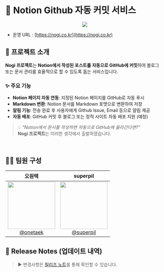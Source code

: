 # 📖 Notion Github 자동 커밋 서비스

<div align="center">
  <img src="https://hits.seeyoufarm.com/api/count/incr/badge.svg?url=https://github.com/nogi-org/nogi&count_bg=%2379C83D&title_bg=%23555555&icon=github.svg&icon_color=%23FFFFFF&title=hits&edge_flat=false" />
</div>

- 운영 URL : [https://nogi.co.kr](https://nogi.co.kr)

## 🚀 프로젝트 소개

**Nogi 프로젝트**는 **Notion에서 작성된 포스트를 자동으로 GitHub에 커밋**하여 블로그 또는 문서 관리를 효율적으로 할 수 있도록 돕는 서비스입니다.  

### ✨ 주요 기능
- **Notion 페이지 자동 연동**: 지정된 Notion 페이지를 GitHub로 자동 푸시  
- **Markdown 변환**: Notion 문서를 Markdown 포맷으로 변환하여 저장  
- **알림 기능**: 전송 완료 후 사용자에게 Github Issue, Email 등으로 알림 제공
- **자동 배포**: GitHub 커밋 후 블로그 또는 정적 사이트 자동 배포 지원 (예정)  

> 💡 *"Notion에서 문서를 작성하면 자동으로 GitHub에 올라간다면?"*  
> **Nogi 프로젝트**는 이러한 생각에서 출발하였습니다.
<br>

## 🧑‍💻 팀원 구성

<div align="center">

| **오원택** |                                                                            **superpil**                                                                             |
| :------: |:-------------------------------------------------------------------------------------------------------------------------------------------------------------------:| 
| [<img src="https://github.com/user-attachments/assets/c14b86d8-293a-4ecd-ac88-f17409232fbd" height=150 width=150> <br/> @onetaek](https://github.com/onetaek) | [<img src="https://github.com/user-attachments/assets/f72d14f8-0ee7-473d-b45d-751f8df50887" height=150 width=150> <br/> @superpil](https://github.com/superpil0220) |

</div>


## 📌 Release Notes (업데이트 내역)

> ▶️ 변경사항은 [릴리즈 노트](https://github.com/nogi-org/nogi/releases)를 통해 확인할 수 있습니다.

